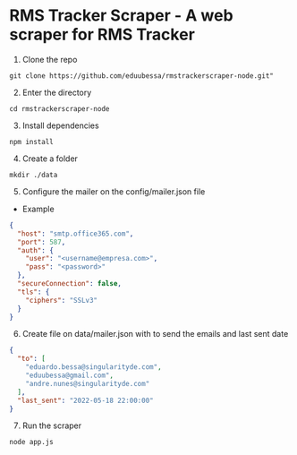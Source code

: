 # RMS Tracker Scraper - A web scraper for RMS Tracker

1. Clone the repo

```git clone https://github.com/eduubessa/rmstrackerscraper-node.git"```

2. Enter the directory

```cd rmstrackerscraper-node```

3. Install dependencies

```npm install```

4. Create a folder

```mkdir ./data```

5. Configure the mailer on the config/mailer.json file

 - Example
```json
{
  "host": "smtp.office365.com",
  "port": 587,
  "auth": {
    "user": "<username@empresa.com>",
    "pass": "<password>"
  },
  "secureConnection": false,
  "tls": {
    "ciphers": "SSLv3"
  }
}
```

6. Create file on data/mailer.json with to send the emails and last sent date

```json
{
  "to": [
    "eduardo.bessa@singularityde.com",
    "eduubessa@gmail.com",
    "andre.nunes@singularityde.com"
  ],
  "last_sent": "2022-05-18 22:00:00"
}
```

7. Run the scraper

```node app.js```
